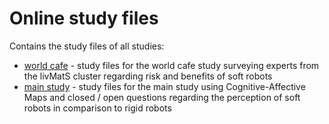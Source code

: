  # Online study files

Contains the study files of all studies: 

* [world cafe](https://github.com/FennStatistics/Article_SoftRobotIntervention/tree/main/Online%20Study%20Files/world%20cafe) - study files for the world cafe study surveying experts from the livMatS cluster regarding risk and benefits of soft robots
* [main study](https://github.com/FennStatistics/Article_SoftRobotIntervention/tree/main/Online%20Study%20Files/main%20study) - study files for the main study using Cognitive-Affective Maps and closed / open questions regarding the perception of soft robots in comparison to rigid robots